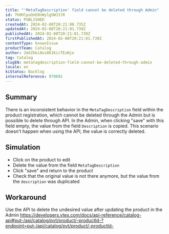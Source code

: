 ```yaml
---
title: "'MetaTagDescription' field cannot be deleted through Admin"
id: 7h0HlpuQnE8nWylgSWJ1lR
status: PUBLISHED
createdAt: 2024-02-08T20:21:00.735Z
updatedAt: 2024-02-08T20:21:01.739Z
publishedAt: 2024-02-08T20:21:01.739Z
firstPublishedAt: 2024-02-08T20:21:01.739Z
contentType: knownIssue
productTeam: Catalog
author: 2mXZkbi0oi061KicTExNjo
tag: Catalog
slugEN: metatagdescription-field-cannot-be-deleted-through-admin
locale: en
kiStatus: Backlog
internalReference: 979691
---
```


## Summary


There is an inconsistent behavior in the `MetaTagDescription` field within the product registration, which cannot be deleted through the Admin but is possible to delete through API. In the Admin, when clicking "save" with this field empty, the value from the field `Description` is copied. This scenario doesn't happen when using the API, the value is correctly deleted.


##

## Simulation



- Click on the product to edit
- Delete the value from the field `MetaTagDescription`
- Click "save" and return to the product
- Check that the original value is not there anymore, but the value from the `description` was duplicated


##

## Workaround


Use the API to delete the undesired value after updating the product in the Admin
https://developers.vtex.com/docs/api-reference/catalog-api#put-/api/catalog/pvt/product/-productId-?endpoint=put-/api/catalog/pvt/product/-productId-




